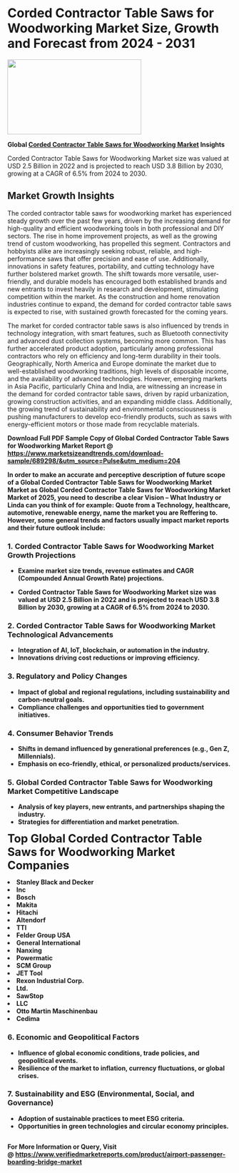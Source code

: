 <H1>Corded Contractor Table Saws for Woodworking Market Size, Growth and Forecast from 2024 - 2031</H1><img class="aligncenter size-medium wp-image-584254" src="https://thirdeyenews.in/wp-content/uploads/2024/09/Global-Market-Research-300x168.jpeg" alt="" width="300" height="168" /><p><strong>Global&nbsp;<a href="https://www.marketsizeandtrends.com/download-sample/689298/&amp;utm_source=Pulse&amp;utm_medium=204">Corded Contractor Table Saws for Woodworking Market</a> Insights</strong></p><p>Corded Contractor Table Saws for Woodworking Market size was valued at USD 2.5 Billion in 2022 and is projected to reach USD 3.8 Billion by 2030, growing at a CAGR of 6.5% from 2024 to 2030.</p><p><h2>Market Growth Insights</h2> <p>The corded contractor table saws for woodworking market has experienced steady growth over the past few years, driven by the increasing demand for high-quality and efficient woodworking tools in both professional and DIY sectors. The rise in home improvement projects, as well as the growing trend of custom woodworking, has propelled this segment. Contractors and hobbyists alike are increasingly seeking robust, reliable, and high-performance saws that offer precision and ease of use. Additionally, innovations in safety features, portability, and cutting technology have further bolstered market growth. The shift towards more versatile, user-friendly, and durable models has encouraged both established brands and new entrants to invest heavily in research and development, stimulating competition within the market. As the construction and home renovation industries continue to expand, the demand for corded contractor table saws is expected to rise, with sustained growth forecasted for the coming years.</p> <p><strong></strong></p> <p>The market for corded contractor table saws is also influenced by trends in technology integration, with smart features, such as Bluetooth connectivity and advanced dust collection systems, becoming more common. This has further accelerated product adoption, particularly among professional contractors who rely on efficiency and long-term durability in their tools. Geographically, North America and Europe dominate the market due to well-established woodworking traditions, high levels of disposable income, and the availability of advanced technologies. However, emerging markets in Asia Pacific, particularly China and India, are witnessing an increase in the demand for corded contractor table saws, driven by rapid urbanization, growing construction activities, and an expanding middle class. Additionally, the growing trend of sustainability and environmental consciousness is pushing manufacturers to develop eco-friendly products, such as saws with energy-efficient motors or those made from recyclable materials. <p><strong></p><p><span class=""><strong>Download Full PDF Sample Copy of Global Corded Contractor Table Saws for Woodworking Market Report</strong> @ <a href="https://www.marketsizeandtrends.com/download-sample/689298/&amp;utm_source=Pulse&amp;utm_medium=204" target="_blank">https://www.marketsizeandtrends.com/download-sample/689298/&amp;utm_source=Pulse&amp;utm_medium=204</a></span></p><p>In order to make an accurate and perceptive description of future scope of a Global&nbsp;Corded Contractor Table Saws for Woodworking Market Market as Global&nbsp;Corded Contractor Table Saws for Woodworking Market Market of 2025, you need to describe a clear Vision &ndash; What Industry or Linda can you think of for example: Quote from a Technology, healthcare, automotive, renewable energy, name the market you are Reffering to. However, some general trends and factors usually impact market reports and their future outlook include:</p><h3>1.&nbsp;<strong>Corded Contractor Table Saws for Woodworking Market Growth Projections</strong></h3><ul><li>Examine market size trends, revenue estimates and CAGR (Compounded Annual Growth Rate) projections.</li><li><p>Corded Contractor Table Saws for Woodworking Market size was valued at USD 2.5 Billion in 2022 and is projected to reach USD 3.8 Billion by 2030, growing at a CAGR of 6.5% from 2024 to 2030.</p></li></ul><h3>2.&nbsp;<strong>Corded Contractor Table Saws for Woodworking Market Technological Advancements</strong></h3><ul><li>Integration of AI, IoT, blockchain, or automation in the industry.</li><li>Innovations driving cost reductions or improving efficiency.</li></ul><h3>3.&nbsp;<strong>Regulatory and Policy Changes</strong></h3><ul><li>Impact of global and regional regulations, including sustainability and carbon-neutral goals.</li><li>Compliance challenges and opportunities tied to government initiatives.</li></ul><h3>4.&nbsp;<strong>Consumer Behavior Trends</strong></h3><ul><li>Shifts in demand influenced by generational preferences (e.g., Gen Z, Millennials).</li><li>Emphasis on eco-friendly, ethical, or personalized products/services.</li></ul><h3>5.&nbsp;<strong>Global Corded Contractor Table Saws for Woodworking Market Competitive Landscape</strong></h3><ul><li>Analysis of key players, new entrants, and partnerships shaping the industry.</li><li>Strategies for differentiation and market penetration.</li></ul><p data-pm-slice="1 1 []"><span style="color: inherit; font-family: inherit; font-size: 25px;">Top Global Corded Contractor Table Saws for Woodworking Market Companies</span></p><div class="" data-test-id=""><p><li>Stanley Black and Decker</li><li> Inc</li><li> Bosch</li><li> Makita</li><li> Hitachi</li><li> Altendorf</li><li> TTI</li><li> Felder Group USA</li><li> General International</li><li> Nanxing</li><li> Powermatic</li><li> SCM Group</li><li> JET Tool</li><li> Rexon Industrial Corp.</li><li> Ltd.</li><li> SawStop</li><li> LLC</li><li> Otto Martin Maschinenbau</li><li> Cedima</li></p></div><h3>6.&nbsp;<strong>Economic and Geopolitical Factors</strong></h3><ul><li>Influence of global economic conditions, trade policies, and geopolitical events.</li><li>Resilience of the market to inflation, currency fluctuations, or global crises.</li></ul><h3>7.&nbsp;<strong>Sustainability and ESG (Environmental, Social, and Governance)</strong></h3><ul><li>Adoption of sustainable practices to meet ESG criteria.</li><li>Opportunities in green technologies and circular economy principles.</li></ul><h2><strong style="font-size: 14px;">For More Information or Query, Visit @&nbsp;</strong><a style="background-color: #ffffff; font-size: 14px;" href="https://www.marketsizeandtrends.com/report/corded-contractor-table-saws-for-woodworking-market/" target="_blank">https://www.verifiedmarketreports.com/product/airport-passenger-boarding-bridge-market</a></h2>
